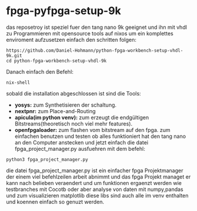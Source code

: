# fpga-pyfpga-setup-9k
das reposetroy ist speziel fuer den tang nano 9k geeignet und ihn mit vhdl zu Programmieren mit opensource tools auf nixos um ein komplettes enviroment aufzusetzen einfach den schritten folgen:
```
https://github.com/Daniel-Hohmann/python-fpga-workbench-setup-vhdl-9k.git
cd python-fpga-workbench-setup-vhdl-9k
```
Danach einfach den Befehl:
```
nix-shell
```
sobald die installation abgeschlossen ist sind die Tools:
- **yosys:** zum Synthetisieren der schaltung.
- **nextpnr:** zum Place-and-Routing
- **apicula(im python venv):** zum erzeugt die endgültigen Bitstreams(theoretisch noch viel mehr features).
- **openfpgaloader:** zum flashen vom bitstream auf den fpga.
zum einfachen benutzen und testen ob alles funktioniert hat den tang nano an den Computer anstecken und jetzt einfach die datei fpga_project_manager.py ausfuehren mit dem befehl:
```
python3 fpga_project_manager.py
```
die datei fpga_project_manager.py ist ein einfacher fpga Projektmanager der einem viel befehlzeilen arbeit abnimmt und das fpga Projekt managet er kann nach belieben veraendert und um funktionen ergaenzt werden wie testbranches mit Cocotb oder aber analyse von daten mit numpy,pandas und zum visualizieren matplotlib diese libs sind auch alle im venv enthalten und koennen einfach so genuzt werden.